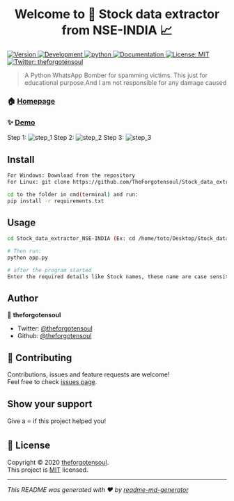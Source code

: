 <h1 align="center">Welcome to 👋 Stock data extractor from NSE-INDIA 📈 </h1>
<p>
  <a href="https://github.com/TheForgotensoul/whatsapp_bomber/blob/main/README.md" target="_blank">
    <img alt="Version" src="https://img.shields.io/badge/version-v0.1-blue.svg?cacheSeconds=2592000" />
    <img alt="Development" src="https://img.shields.io/badge/development-Inprogress-green.svg?cacheSeconds=2592000" />
    <img alt="python" src="https://img.shields.io/badge/python-3.8-brightgreen.svg?cacheSeconds=2592000" />
  </a>
  <a href="https://github.com/TheForgotensoul/Stock_data_extractor_NSE-INDIA/blob/main/README.md" target="_blank">
    <img alt="Documentation" src="https://img.shields.io/badge/documentation-yes-brightgreen.svg" />
  </a>
  <a href="https://github.com/TheForgotensoul/Stock_data_extractor_NSE-INDIA/blob/main/LICENSE" target="_blank">
    <img alt="License: MIT" src="https://img.shields.io/badge/License-MIT-yellow.svg" />
  </a>
  <a href="https://twitter.com/theforgotensoul" target="_blank">
    <img alt="Twitter: theforgotensoul" src="https://img.shields.io/twitter/follow/theforgotensoul.svg?style=social" />
  </a>
</p>

> A Python WhatsApp Bomber for spamming victims. This just for educational purpose.And I am not responsible for any damage caused

### 🏠 [Homepage](https://github.com/TheForgotensoul/Stock_data_extractor_NSE-INDIA)

### ✨ [Demo](https://github.com/TheForgotensoul/Stock_data_extractor_NSE-INDIA)

Step 1:
![step_1]()
Step 2:
![step_2]()
Step 3:
![step_3]()

## Install

```sh
For Windows: Download from the repository
For Linux: git clone https://github.com/TheForgotensoul/Stock_data_extractor_NSE-INDIA.git

cd to the folder in cmd(terminal) and run:
pip install -r requirements.txt
```

## Usage

```sh
cd Stock_data_extractor_NSE-INDIA (Ex: cd /home/toto/Desktop/Stock_data_extractor_NSE-INDIA)

# Then run:
python app.py

# after the program started 
Enter the required details like Stock names, these name are case sensitive.

```

## Author

👤 **theforgotensoul**

- Twitter: [@theforgotensoul](https://twitter.com/theforgotensoul)
- Github: [@theforgotensoul](https://github.com/theforgotensoul)

## 🤝 Contributing

Contributions, issues and feature requests are welcome!<br />Feel free to check [issues page](https://github.com/TheForgotensoul/Stock_data_extractor_NSE-INDIA/issues).

## Show your support

Give a ⭐️ if this project helped you!

## 📝 License

Copyright © 2020 [theforgotensoul](https://github.com/theforgotensoul).<br />
This project is [MIT](https://github.com/TheForgotensoul/Stock_data_extractor_NSE-INDIA/blob/main/LICENSE) licensed.

---

_This README was generated with ❤️ by [readme-md-generator](https://github.com/kefranabg/readme-md-generator)_